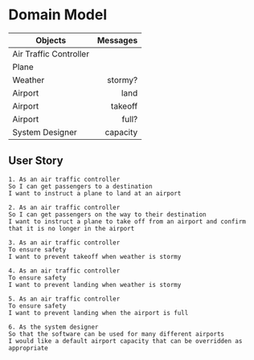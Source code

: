 # Domain Model

| Objects          | Messages     |
|------------------|-------------:|
| Air Traffic Controller           |              |
| Plane            |    |
| Weather  | stormy?
| Airport  | land |
| Airport  | takeoff |
| Airport  | full? |
| System Designer | capacity



## User Story

```
1. As an air traffic controller
So I can get passengers to a destination
I want to instruct a plane to land at an airport

2. As an air traffic controller
So I can get passengers on the way to their destination
I want to instruct a plane to take off from an airport and confirm that it is no longer in the airport

3. As an air traffic controller
To ensure safety
I want to prevent takeoff when weather is stormy

4. As an air traffic controller
To ensure safety
I want to prevent landing when weather is stormy

5. As an air traffic controller
To ensure safety
I want to prevent landing when the airport is full

6. As the system designer
So that the software can be used for many different airports
I would like a default airport capacity that can be overridden as appropriate
```

